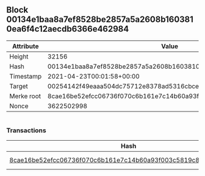 ## Block 00134e1baa8a7ef8528be2857a5a2608b1603810ea6f4c12aecdb6366e462984

Attribute | Value
--- | ---
Height | 32156
Hash | 00134e1baa8a7ef8528be2857a5a2608b1603810ea6f4c12aecdb6366e462984
Timestamp | 2021-04-23T00:01:58+00:00
Target | 00254142f49eaaa504dc75712e8378ad5316cbcead634704b3734b6271167cc4
Merke root | 8cae16be52efcc06736f070c6b161e7c14b60a93f003c5819c8417556b9fc4a4
Nonce | 3622502998

```

```

### Transactions

Hash | Amount
--- | ---
[8cae16be52efcc06736f070c6b161e7c14b60a93f003c5819c8417556b9fc4a4](8cae16be52efcc06736f070c6b161e7c14b60a93f003c5819c8417556b9fc4a4.md) | 10.00000000 SKEPTI 
